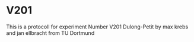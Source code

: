 # V201
This is a protocoll for experiment Number V201 Dulong-Petit
by max krebs and jan ellbracht from TU Dortmund
